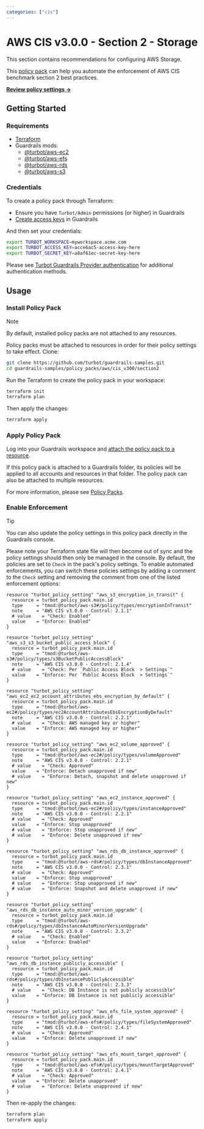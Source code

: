 ```yaml
---
categories: ["cis"]
---
```


# AWS CIS v3.0.0 - Section 2 - Storage

This section contains recommendations for configuring AWS Storage.

This [policy pack](https://turbot.com/guardrails/docs/concepts/resources/smart-folders) can help you automate the enforcement of AWS CIS benchmark section 2 best practices.

**[Review policy settings →](https://hub-guardrails-turbot-com-git-development-turbot.vercel.app/policy-packs/aws/cis_v300/section2/settings)**

## Getting Started

### Requirements

- [Terraform](https://developer.hashicorp.com/terraform/tutorials/aws-get-started/install-cli)
- Guardrails mods:
  - [@turbot/aws-ec2](https://hub-guardrails-turbot-com-git-development-turbot.vercel.app/aws/mods/aws-ec2)
  - [@turbot/aws-efs](https://hub-guardrails-turbot-com-git-development-turbot.vercel.app/aws/mods/aws-efs)
  - [@turbot/aws-rds](https://hub-guardrails-turbot-com-git-development-turbot.vercel.app/aws/mods/aws-rds)
  - [@turbot/aws-s3](https://hub-guardrails-turbot-com-git-development-turbot.vercel.app/aws/mods/aws-s3)

### Credentials

To create a policy pack through Terraform:

- Ensure you have `Turbot/Admin` permissions (or higher) in Guardrails
- [Create access keys](https://turbot.com/guardrails/docs/guides/iam/access-keys#generate-a-new-guardrails-api-access-key) in Guardrails

And then set your credentials:

```sh
export TURBOT_WORKSPACE=myworkspace.acme.com
export TURBOT_ACCESS_KEY=acce6ac5-access-key-here
export TURBOT_SECRET_KEY=a8af61ec-secret-key-here
```

Please see [Turbot Guardrails Provider authentication](https://registry.terraform.io/providers/turbot/turbot/latest/docs#authentication) for additional authentication methods.

## Usage

### Install Policy Pack

> [!NOTE]
> By default, installed policy packs are not attached to any resources.
>
> Policy packs must be attached to resources in order for their policy settings to take effect.
> Clone:

```sh
git clone https://github.com/turbot/guardrails-samples.git
cd guardrails-samples/policy_packs/aws/cis_v300/section2
```

Run the Terraform to create the policy pack in your workspace:

```sh
terraform init
terraform plan
```

Then apply the changes:

```sh
terraform apply
```

### Apply Policy Pack

Log into your Guardrails workspace and [attach the policy pack to a resource](https://turbot.com/guardrails/docs/guides/working-with-folders/smart#attach-a-smart-folder-to-a-resource).

If this policy pack is attached to a Guardrails folder, its policies will be applied to all accounts and resources in that folder. The policy pack can also be attached to multiple resources.

For more information, please see [Policy Packs](https://turbot.com/guardrails/docs/concepts/resources/smart-folders).

### Enable Enforcement

> [!TIP]
> You can also update the policy settings in this policy pack directly in the Guardrails console.
>
> Please note your Terraform state file will then become out of sync and the policy settings should then only be managed in the console.
> By default, the policies are set to `Check` in the pack's policy settings. To enable automated enforcements, you can switch these policies settings by adding a comment to the `Check` setting and removing the comment from one of the listed enforcement options:

```hcl
resource "turbot_policy_setting" "aws_s3_encryption_in_transit" {
  resource = turbot_policy_pack.main.id
  type     = "tmod:@turbot/aws-s3#/policy/types/encryptionInTransit"
  note     = "AWS CIS v3.0.0 - Control: 2.1.1"
  # value    = "Check: Enabled"
  value    = "Enforce: Enabled"
}

resource "turbot_policy_setting" "aws_s3_s3_bucket_public_access_block" {
  resource = turbot_policy_pack.main.id
  type     = "tmod:@turbot/aws-s3#/policy/types/s3BucketPublicAccessBlock"
  note     = "AWS CIS v3.0.0 - Control: 2.1.4"
  # value    = "Check: Per `Public Access Block  > Settings`"
  value    = "Enforce: Per `Public Access Block  > Settings`"
}

resource "turbot_policy_setting" "aws_ec2_ec2_account_attributes_ebs_encryption_by_default" {
  resource = turbot_policy_pack.main.id
  type     = "tmod:@turbot/aws-ec2#/policy/types/ec2AccountAttributesEbsEncryptionByDefault"
  note     = "AWS CIS v3.0.0 - Control: 2.2.1"
  # value    = "Check: AWS managed key or higher"
  value    = "Enforce: AWS managed key or higher"
}

resource "turbot_policy_setting" "aws_ec2_volume_approved" {
  resource = turbot_policy_pack.main.id
  type     = "tmod:@turbot/aws-ec2#/policy/types/volumeApproved"
  note     = "AWS CIS v3.0.0 - Control: 2.2.1"
  # value    = "Check: Approved"
  value    = "Enforce: Detach unapproved if new"
  # value    = "Enforce: Detach, snapshot and delete unapproved if new"
}

resource "turbot_policy_setting" "aws_ec2_instance_approved" {
  resource = turbot_policy_pack.main.id
  type     = "tmod:@turbot/aws-ec2#/policy/types/instanceApproved"
  note     = "AWS CIS v3.0.0 - Control: 2.2.1"
  # value    = "Check: Approved"
  value    = "Enforce: Stop unapproved"
  # value    = "Enforce: Stop unapproved if new"
  # value    = "Enforce: Delete unapproved if new"
}

resource "turbot_policy_setting" "aws_rds_db_instance_approved" {
  resource = turbot_policy_pack.main.id
  type     = "tmod:@turbot/aws-rds#/policy/types/dbInstanceApproved"
  note     = "AWS CIS v3.0.0 - Control: 2.3.1"
  # value    = "Check: Approved"
  value    = "Enforce: Stop unapproved"
  # value    = "Enforce: Stop unapproved if new"
  # value    = "Enforce: Snapshot and delete unapproved if new"
}

resource "turbot_policy_setting" "aws_rds_db_instance_auto_minor_version_upgrade" {
  resource = turbot_policy_pack.main.id
  type     = "tmod:@turbot/aws-rds#/policy/types/dbInstanceAutoMinorVersionUpgrade"
  note     = "AWS CIS v3.0.0 - Control: 2.3.2"
  # value    = "Check: Enabled"
  value    = "Enforce: Enabled"
}

resource "turbot_policy_setting" "aws_rds_db_instance_publicly_accessible" {
  resource = turbot_policy_pack.main.id
  type     = "tmod:@turbot/aws-rds#/policy/types/dbInstancePubliclyAccessible"
  note     = "AWS CIS v3.0.0 - Control: 2.3.3"
  # value    = "Check: DB Instance is not publicly accessible"
  value    = "Enforce: DB Instance is not publicly accessible"
}

resource "turbot_policy_setting" "aws_efs_file_system_approved" {
  resource = turbot_policy_pack.main.id
  type     = "tmod:@turbot/aws-efs#/policy/types/fileSystemApproved"
  note     = "AWS CIS v3.0.0 - Control: 2.4.1"
  # value    = "Check: Approved"
  value    = "Enforce: Delete unapproved if new"
}

resource "turbot_policy_setting" "aws_efs_mount_target_approved" {
  resource = turbot_policy_pack.main.id
  type     = "tmod:@turbot/aws-efs#/policy/types/mountTargetApproved"
  note     = "AWS CIS v3.0.0 - Control: 2.4.1"
  # value    = "Check: Approved"
  value    = "Enforce: Delete unapproved"
  # value    = "Enforce: Delete unapproved if new"
}
```

Then re-apply the changes:

```sh
terraform plan
terraform apply
```

